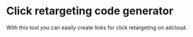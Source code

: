 
# Click retargeting code generator

With this tool you can easily create links for click retargeting on adcloud.

